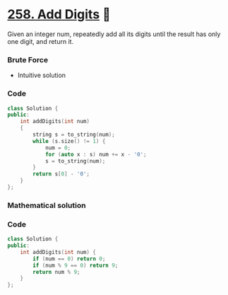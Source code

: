 # [258. Add Digits](https://leetcode.com/problems/add-digits/) 🌟

Given an integer num, repeatedly add all its digits until the result has only one digit, and return it.

### Brute Force

-   Intuitive solution

### Code

```cpp
class Solution {
public:
    int addDigits(int num)
    {
        string s = to_string(num);
        while (s.size() != 1) {
            num = 0;
            for (auto x : s) num += x - '0';
            s = to_string(num);
        }
        return s[0] - '0';
    }
};
```

### Mathematical solution

### Code

```cpp
class Solution {
public:
    int addDigits(int num) {
        if (num == 0) return 0;
        if (num % 9 == 0) return 9;
        return num % 9;
    }
};
```
